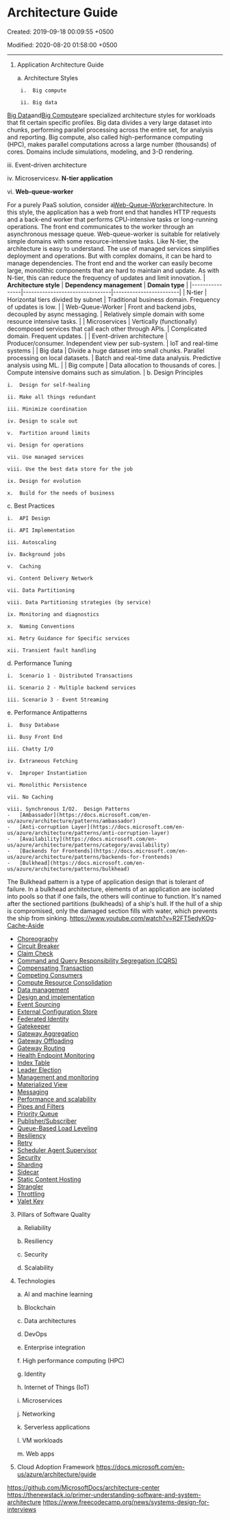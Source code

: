 # Architecture Guide

Created: 2019-09-18 00:09:55 +0500

Modified: 2020-08-20 01:58:00 +0500

---

1. Application Architecture Guide

    a.  Architecture Styles

        i.  Big compute

        ii. Big data

[Big Data](https://docs.microsoft.com/en-us/azure/architecture/guide/architecture-styles/big-data)and[Big Compute](https://docs.microsoft.com/en-us/azure/architecture/guide/architecture-styles/big-compute)are specialized architecture styles for workloads that fit certain specific profiles. Big data divides a very large dataset into chunks, performing parallel processing across the entire set, for analysis and reporting. Big compute, also called high-performance computing (HPC), makes parallel computations across a large number (thousands) of cores. Domains include simulations, modeling, and 3-D rendering.

iii. Event-driven architecture

iv. Microservicesv.  **N-tier application**

vi. **Web-queue-worker**

For a purely PaaS solution, consider a[Web-Queue-Worker](https://docs.microsoft.com/en-us/azure/architecture/guide/architecture-styles/web-queue-worker)architecture. In this style, the application has a web front end that handles HTTP requests and a back-end worker that performs CPU-intensive tasks or long-running operations. The front end communicates to the worker through an asynchronous message queue.
Web-queue-worker is suitable for relatively simple domains with some resource-intensive tasks. Like N-tier, the architecture is easy to understand. The use of managed services simplifies deployment and operations. But with complex domains, it can be hard to manage dependencies. The front end and the worker can easily become large, monolithic components that are hard to maintain and update. As with N-tier, this can reduce the frequency of updates and limit innovation.
| **Architecture style**    | **Dependency management**                                                        | **Domain type**                                                  |
|----------------|--------------------------------|------------------------|
| N-tier                    | Horizontal tiers divided by subnet                                               | Traditional business domain. Frequency of updates is low.        |
| Web-Queue-Worker          | Front and backend jobs, decoupled by async messaging.                            | Relatively simple domain with some resource intensive tasks.     |
| Microservices             | Vertically (functionally) decomposed services that call each other through APIs. | Complicated domain. Frequent updates.                            |
| Event-driven architecture | Producer/consumer. Independent view per sub-system.                              | IoT and real-time systems                                        |
| Big data                  | Divide a huge dataset into small chunks. Parallel processing on local datasets.  | Batch and real-time data analysis. Predictive analysis using ML. |
| Big compute               | Data allocation to thousands of cores.                                           | Compute intensive domains such as simulation.                    |
b.  Design Principles

    i.  Design for self-healing

    ii. Make all things redundant

    iii. Minimize coordination

    iv. Design to scale out

    v.  Partition around limits

    vi. Design for operations

    vii. Use managed services

    viii. Use the best data store for the job

    ix. Design for evolution

    x.  Build for the needs of business

c.  Best Practices

    i.  API Design

    ii. API Implementation

    iii. Autoscaling

    iv. Background jobs

    v.  Caching

    vi. Content Delivery Network

    vii. Data Partitioning

    viii. Data Partitioning strategies (by service)

    ix. Monitoring and diagnostics

    x.  Naming Conventions

    xi. Retry Guidance for Specific services

    xii. Transient fault handling

d.  Performance Tuning

    i.  Scenario 1 - Distributed Transactions

    ii. Scenario 2 - Multiple backend services

    iii. Scenario 3 - Event Streaming

e.  Performance Antipatterns

    i.  Busy Database

    ii. Busy Front End

    iii. Chatty I/O

    iv. Extraneous Fetching

    v.  Improper Instantiation

    vi. Monolithic Persistence

    vii. No Caching

    viii. Synchronous I/O2.  Design Patterns
    -   [Ambassador](https://docs.microsoft.com/en-us/azure/architecture/patterns/ambassador)
    -   [Anti-corruption Layer](https://docs.microsoft.com/en-us/azure/architecture/patterns/anti-corruption-layer)
    -   [Availability](https://docs.microsoft.com/en-us/azure/architecture/patterns/category/availability)
    -   [Backends for Frontends](https://docs.microsoft.com/en-us/azure/architecture/patterns/backends-for-frontends)
    -   [Bulkhead](https://docs.microsoft.com/en-us/azure/architecture/patterns/bulkhead)

The Bulkhead pattern is a type of application design that is tolerant of failure. In a bulkhead architecture, elements of an application are isolated into pools so that if one fails, the others will continue to function. It's named after the sectioned partitions (bulkheads) of a ship's hull. If the hull of a ship is compromised, only the damaged section fills with water, which prevents the ship from sinking.
<https://www.youtube.com/watch?v=R2FT5edyKOg>-   [Cache-Aside](https://docs.microsoft.com/en-us/azure/architecture/patterns/cache-aside)

- [Choreography](https://docs.microsoft.com/en-us/azure/architecture/patterns/choreography)
- [Circuit Breaker](https://docs.microsoft.com/en-us/azure/architecture/patterns/circuit-breaker)
- [Claim Check](https://docs.microsoft.com/en-us/azure/architecture/patterns/claim-check)
- [Command and Query Responsibility Segregation (CQRS)](https://docs.microsoft.com/en-us/azure/architecture/patterns/cqrs)
- [Compensating Transaction](https://docs.microsoft.com/en-us/azure/architecture/patterns/compensating-transaction)
- [Competing Consumers](https://docs.microsoft.com/en-us/azure/architecture/patterns/competing-consumers)
- [Compute Resource Consolidation](https://docs.microsoft.com/en-us/azure/architecture/patterns/compute-resource-consolidation)
- [Data management](https://docs.microsoft.com/en-us/azure/architecture/patterns/category/data-management)
- [Design and implementation](https://docs.microsoft.com/en-us/azure/architecture/patterns/category/design-implementation)
- [Event Sourcing](https://docs.microsoft.com/en-us/azure/architecture/patterns/event-sourcing)
- [External Configuration Store](https://docs.microsoft.com/en-us/azure/architecture/patterns/external-configuration-store)
- [Federated Identity](https://docs.microsoft.com/en-us/azure/architecture/patterns/federated-identity)
- [Gatekeeper](https://docs.microsoft.com/en-us/azure/architecture/patterns/gatekeeper)
- [Gateway Aggregation](https://docs.microsoft.com/en-us/azure/architecture/patterns/gateway-aggregation)
- [Gateway Offloading](https://docs.microsoft.com/en-us/azure/architecture/patterns/gateway-offloading)
- [Gateway Routing](https://docs.microsoft.com/en-us/azure/architecture/patterns/gateway-routing)
- [Health Endpoint Monitoring](https://docs.microsoft.com/en-us/azure/architecture/patterns/health-endpoint-monitoring)
- [Index Table](https://docs.microsoft.com/en-us/azure/architecture/patterns/index-table)
- [Leader Election](https://docs.microsoft.com/en-us/azure/architecture/patterns/leader-election)
- [Management and monitoring](https://docs.microsoft.com/en-us/azure/architecture/patterns/category/management-monitoring)
- [Materialized View](https://docs.microsoft.com/en-us/azure/architecture/patterns/materialized-view)
- [Messaging](https://docs.microsoft.com/en-us/azure/architecture/patterns/category/messaging)
- [Performance and scalability](https://docs.microsoft.com/en-us/azure/architecture/patterns/category/performance-scalability)
- [Pipes and Filters](https://docs.microsoft.com/en-us/azure/architecture/patterns/pipes-and-filters)
- [Priority Queue](https://docs.microsoft.com/en-us/azure/architecture/patterns/priority-queue)
- [Publisher/Subscriber](https://docs.microsoft.com/en-us/azure/architecture/patterns/publisher-subscriber)
- [Queue-Based Load Leveling](https://docs.microsoft.com/en-us/azure/architecture/patterns/queue-based-load-leveling)
- [Resiliency](https://docs.microsoft.com/en-us/azure/architecture/patterns/category/resiliency)
- [Retry](https://docs.microsoft.com/en-us/azure/architecture/patterns/retry)
- [Scheduler Agent Supervisor](https://docs.microsoft.com/en-us/azure/architecture/patterns/scheduler-agent-supervisor)
- [Security](https://docs.microsoft.com/en-us/azure/architecture/patterns/category/security)
- [Sharding](https://docs.microsoft.com/en-us/azure/architecture/patterns/sharding)
- [Sidecar](https://docs.microsoft.com/en-us/azure/architecture/patterns/sidecar)
- [Static Content Hosting](https://docs.microsoft.com/en-us/azure/architecture/patterns/static-content-hosting)
- [Strangler](https://docs.microsoft.com/en-us/azure/architecture/patterns/strangler)
- [Throttling](https://docs.microsoft.com/en-us/azure/architecture/patterns/throttling)
- [Valet Key](https://docs.microsoft.com/en-us/azure/architecture/patterns/valet-key)

3. Pillars of Software Quality

    a.  Reliability

    b.  Resiliency

    c.  Security

    d.  Scalability

4. Technologies

    a.  AI and machine learning

    b.  Blockchain

    c.  Data architectures

    d.  DevOps

    e.  Enterprise integration

    f.  High performance computing (HPC)

    g.  Identity

    h.  Internet of Things (IoT)

    i.  Microservices

    j.  Networking

    k.  Serverless applications

    l.  VM workloads

    m.  Web apps

5. Cloud Adoption Framework
<https://docs.microsoft.com/en-us/azure/architecture/guide>

<https://github.com/MicrosoftDocs/architecture-center>
<https://thenewstack.io/primer-understanding-software-and-system-architecture>
<https://www.freecodecamp.org/news/systems-design-for-interviews>
